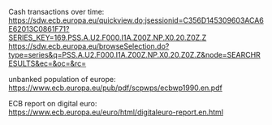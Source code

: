 
Cash transactions over time:
https://sdw.ecb.europa.eu/quickview.do;jsessionid=C356D145309603ACA6E62013C0861F71?SERIES_KEY=169.PSS.A.U2.F000.I1A.Z00Z.NP.X0.20.Z0Z.Z
https://sdw.ecb.europa.eu/browseSelection.do?type=series&q=PSS.A.U2.F000.I1A.Z00Z.NP.X0.20.Z0Z.Z&node=SEARCHRESULTS&ec=&oc=&rc=

unbanked population of europe:
https://www.ecb.europa.eu/pub/pdf/scpwps/ecbwp1990.en.pdf

ECB report on digital euro:
https://www.ecb.europa.eu/euro/html/digitaleuro-report.en.html
